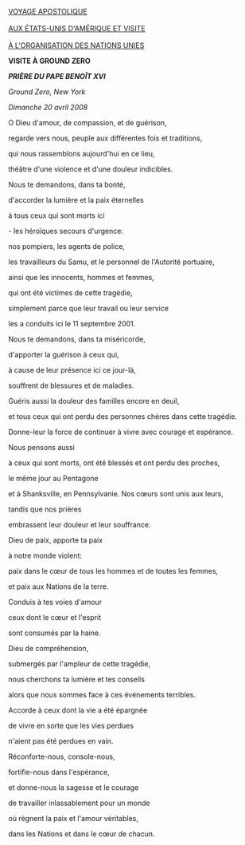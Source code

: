 [VOYAGE APOSTOLIQUE \
\
AUX ÉTATS-UNIS D'AMÉRIQUE ET VISITE\
\
À L'ORGANISATION DES NATIONS UNIES](/content/benedict-xvi/fr/travels/2008/index_stati-uniti.html)

**VISITE À GROUND ZERO**

***PRIÈRE DU PAPE BENOÎT XVI***

*Ground Zero, New York*

*Dimanche 20 avril 2008*

O Dieu d'amour, de compassion, et de guérison,

regarde vers nous, peuple aux différentes fois et traditions,

qui nous rassemblons aujourd'hui en ce lieu,

théâtre d'une violence et d'une douleur indicibles.

Nous te demandons, dans ta bonté,

d'accorder la lumière et la paix éternelles

à tous ceux qui sont morts ici

\- les héroïques secours d'urgence:

nos pompiers, les agents de police,

les travailleurs du Samu, et le personnel de l'Autorité portuaire,

ainsi que les innocents, hommes et femmes,

qui ont été victimes de cette tragédie,

simplement parce que leur travail ou leur service

les a conduits ici le 11 septembre 2001.

Nous te demandons, dans ta miséricorde,

d'apporter la guérison à ceux qui,

à cause de leur présence ici ce jour-là,

souffrent de blessures et de maladies.

Guéris aussi la douleur des familles encore en deuil,

et tous ceux qui ont perdu des personnes chères dans cette tragédie.

Donne-leur la force de continuer à vivre avec courage et espérance.

Nous pensons aussi

à ceux qui sont morts, ont été blessés et ont perdu des proches,

le même jour au Pentagone

et à Shanksville, en Pennsylvanie. Nos cœurs sont unis aux leurs,

tandis que nos prières

embrassent leur douleur et leur souffrance.

Dieu de paix, apporte ta paix

à notre monde violent:

paix dans le cœur de tous les hommes et de toutes les femmes,

et paix aux Nations de la terre.

Conduis à tes voies d'amour

ceux dont le cœur et l'esprit

sont consumés par la haine.

Dieu de compréhension,

submergés par l'ampleur de cette tragédie,

nous cherchons ta lumière et tes conseils

alors que nous sommes face à ces événements terribles.

Accorde à ceux dont la vie a été épargnée

de vivre en sorte que les vies perdues

n'aient pas été perdues en vain.

Réconforte-nous, console-nous,

fortifie-nous dans l'espérance,

et donne-nous la sagesse et le courage

de travailler inlassablement pour un monde

où règnent la paix et l'amour véritables,

dans les Nations et dans le cœur de chacun.